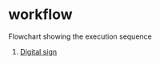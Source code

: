 # workflow
Flowchart showing the execution sequence
1. [Digital sign](https://ramboviking.github.io/workflow/chart/digital-sign)
